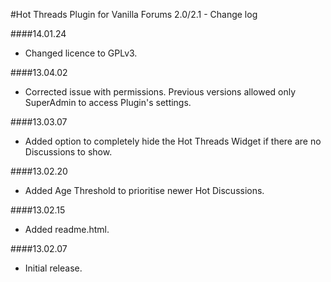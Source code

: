 #Hot Threads Plugin for Vanilla Forums 2.0/2.1 - Change log

####14.01.24
* Changed licence to GPLv3.

####13.04.02
* Corrected issue with permissions. Previous versions allowed only SuperAdmin to access Plugin's settings.

####13.03.07
* Added option to completely hide the Hot Threads Widget if there are no Discussions to show.

####13.02.20
* Added Age Threshold to prioritise newer Hot Discussions.

####13.02.15
* Added readme.html.

####13.02.07
* Initial release.
